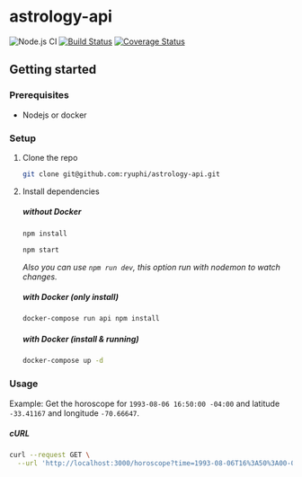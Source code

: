 # astrology-api

![Node.js CI](https://github.com/ryuphi/astrology-api/workflows/Node.js%20CI/badge.svg?branch=master) [![Build Status](https://travis-ci.com/ryuphi/astrology-api.svg?branch=master)](https://travis-ci.com/ryuphi/astrology-api) [![Coverage Status](https://coveralls.io/repos/github/ryuphi/astrology-api/badge.svg)](https://coveralls.io/github/ryuphi/astrology-api)

<!-- Una api rest astrologica 🤷‍♂️ utilizando [swisseph](https://github.com/mivion/swisseph), un package que hace un binding entre nodejs y [Swiss ephemeris](https://www.astro.com/swisseph/swephinfo_e.htm). -->

## Getting started

### Prerequisites

* Nodejs or docker
  
### Setup

1. Clone the repo

    ```bash
    git clone git@github.com:ryuphi/astrology-api.git
    ```

2. Install dependencies

    ##### without Docker

    ```bash
    npm install 
    ```

    ```bash
    npm start
    ```

    *Also you can use `npm run dev`, this option run with nodemon to watch changes.*

    ##### with Docker (only install)
    
    ```bash
    docker-compose run api npm install
    ```

    ##### with Docker (install & running)
    
    ```bash
    docker-compose up -d
    ```

### Usage

Example: Get the horoscope for `1993-08-06 16:50:00 -04:00` and latitude `-33.41167` and longitude `-70.66647`.

##### cURL

```bash
curl --request GET \
  --url 'http://localhost:3000/horoscope?time=1993-08-06T16%3A50%3A00-04%3A00&latitude=-33.41167&longitude=-70.66647'
```